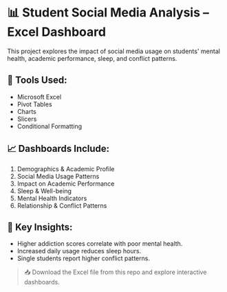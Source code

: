 # 📊 Student Social Media Analysis – Excel Dashboard

This project explores the impact of social media usage on students' mental health, academic performance, sleep, and conflict patterns. 

## 🔧 Tools Used:
- Microsoft Excel
- Pivot Tables
- Charts
- Slicers
- Conditional Formatting

## 📈 Dashboards Include:
1. Demographics & Academic Profile
2. Social Media Usage Patterns
3. Impact on Academic Performance
4. Sleep & Well-being
5. Mental Health Indicators
6. Relationship & Conflict Patterns

## 🧠 Key Insights:
- Higher addiction scores correlate with poor mental health.
- Increased daily usage reduces sleep hours.
- Single students report higher conflict patterns.

> 📥 Download the Excel file from this repo and explore interactive dashboards.
